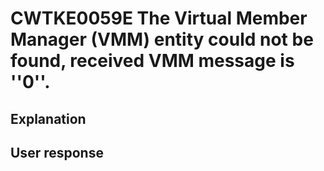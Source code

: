 # CWTKE0059E The Virtual Member Manager (VMM) entity could not be found, received VMM message is ''0''.

## Explanation

## User response